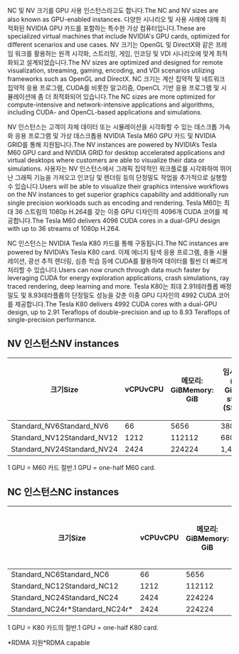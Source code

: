
<span data-ttu-id="f94cf-101">NC 및 NV 크기를 GPU 사용 인스턴스라고도 합니다.</span><span class="sxs-lookup"><span data-stu-id="f94cf-101">The NC and NV sizes are also known as GPU-enabled instances.</span></span> <span data-ttu-id="f94cf-102">다양한 시나리오 및 사용 사례에 대해 최적화된 NVIDIA GPU 카드를 포함하는 특수한 가상 컴퓨터입니다.</span><span class="sxs-lookup"><span data-stu-id="f94cf-102">These are specialized virtual machines that include NVIDIA's GPU cards, optimized for different scenarios and use cases.</span></span> <span data-ttu-id="f94cf-103">NV 크기는 OpenGL 및 DirectX와 같은 프레임 워크를 활용하는 원격 시각화, 스트리밍, 게임, 인코딩 및 VDI 시나리오에 맞게 최적화되고 설계되었습니다.</span><span class="sxs-lookup"><span data-stu-id="f94cf-103">The NV sizes are optimized and designed for remote visualization, streaming, gaming, encoding, and VDI scenarios utilizing frameworks such as OpenGL and DirectX.</span></span> <span data-ttu-id="f94cf-104">NC 크기는 계산 집약적 및 네트워크 집약적 응용 프로그램, CUDA를 비롯한 알고리즘, OpenCL 기반 응용 프로그램 및 시뮬레이션에 좀 더 최적화되어 있습니다.</span><span class="sxs-lookup"><span data-stu-id="f94cf-104">The NC sizes are more optimized for compute-intensive and network-intensive applications and algorithms, including CUDA- and OpenCL-based applications and simulations.</span></span> 


<span data-ttu-id="f94cf-105">NV 인스턴스는 고객이 자체 데이터 또는 시뮬레이션을 시각화할 수 있는 데스크톱 가속화 응용 프로그램 및 가상 데스크톱용 NVIDIA Tesla M60 GPU 카드 및 NVIDIA GRID를 통해 지원됩니다.</span><span class="sxs-lookup"><span data-stu-id="f94cf-105">The NV instances are powered by NVIDIA’s Tesla M60 GPU card and NVIDIA GRID for desktop accelerated applications and virtual desktops where customers are able to visualize their data or simulations.</span></span> <span data-ttu-id="f94cf-106">사용자는 NV 인스턴스에서 그래픽 집약적인 워크플로를 시각화하여 뛰어난 그래픽 기능을 가져오고 인코딩 및 렌더링 등의 단정밀도 작업을 추가적으로 실행할 수 있습니다.</span><span class="sxs-lookup"><span data-stu-id="f94cf-106">Users will be able to visualize their graphics intensive workflows on the NV instances to get superior graphics capability and additionally run single precision workloads such as encoding and rendering.</span></span> <span data-ttu-id="f94cf-107">Tesla M60는 최대 36 스트림의 1080p H.264를 갖는 이중 GPU 디자인의 4096개 CUDA 코어를 제공합니다.</span><span class="sxs-lookup"><span data-stu-id="f94cf-107">The Tesla M60 delivers 4096 CUDA cores in a dual-GPU design with up to 36 streams of 1080p H.264.</span></span> 

<span data-ttu-id="f94cf-108">NC 인스턴스는 NVIDIA Tesla K80 카드를 통해 구동됩니다.</span><span class="sxs-lookup"><span data-stu-id="f94cf-108">The NC instances are powered by NVIDIA’s Tesla K80 card.</span></span> <span data-ttu-id="f94cf-109">이제 에너지 탐색 응용 프로그램, 충돌 시뮬레이션, 광선 추적 렌더링, 심층 학습 등에 CUDA를 활용하여 데이터를 훨씬 더 빠르게 처리할 수 있습니다.</span><span class="sxs-lookup"><span data-stu-id="f94cf-109">Users can now crunch through data much faster by leveraging CUDA for energy exploration applications, crash simulations, ray traced rendering, deep learning and more.</span></span> <span data-ttu-id="f94cf-110">Tesla K80는 최대 2.91테라플롭 배정밀도 및 8.93테라플롭의 단정밀도 성능을 갖춘 이중 GPU 디자인의 4992 CUDA 코어를 제공합니다.</span><span class="sxs-lookup"><span data-stu-id="f94cf-110">The Tesla K80 delivers 4992 CUDA cores with a dual-GPU design, up to 2.91 Teraflops of double-precision and up to 8.93 Teraflops of single-precision performance.</span></span>

## <a name="nv-instances"></a><span data-ttu-id="f94cf-111">NV 인스턴스</span><span class="sxs-lookup"><span data-stu-id="f94cf-111">NV instances</span></span>

| <span data-ttu-id="f94cf-112">크기</span><span class="sxs-lookup"><span data-stu-id="f94cf-112">Size</span></span> | <span data-ttu-id="f94cf-113">vCPU</span><span class="sxs-lookup"><span data-stu-id="f94cf-113">vCPU</span></span> | <span data-ttu-id="f94cf-114">메모리: GiB</span><span class="sxs-lookup"><span data-stu-id="f94cf-114">Memory: GiB</span></span> | <span data-ttu-id="f94cf-115">임시 저장소(SSD) GiB</span><span class="sxs-lookup"><span data-stu-id="f94cf-115">Temp storage (SSD) GiB</span></span> | <span data-ttu-id="f94cf-116">GPU</span><span class="sxs-lookup"><span data-stu-id="f94cf-116">GPU</span></span> | <span data-ttu-id="f94cf-117">최대 데이터 디스크 수</span><span class="sxs-lookup"><span data-stu-id="f94cf-117">Maximum data disks</span></span> |
| --- | --- | --- | --- | --- | --- |
| <span data-ttu-id="f94cf-118">Standard_NV6</span><span class="sxs-lookup"><span data-stu-id="f94cf-118">Standard_NV6</span></span> |<span data-ttu-id="f94cf-119">6</span><span class="sxs-lookup"><span data-stu-id="f94cf-119">6</span></span> |<span data-ttu-id="f94cf-120">56</span><span class="sxs-lookup"><span data-stu-id="f94cf-120">56</span></span> |<span data-ttu-id="f94cf-121">380</span><span class="sxs-lookup"><span data-stu-id="f94cf-121">380</span></span> | <span data-ttu-id="f94cf-122">1</span><span class="sxs-lookup"><span data-stu-id="f94cf-122">1</span></span> | <span data-ttu-id="f94cf-123">8</span><span class="sxs-lookup"><span data-stu-id="f94cf-123">8</span></span> |
| <span data-ttu-id="f94cf-124">Standard_NV12</span><span class="sxs-lookup"><span data-stu-id="f94cf-124">Standard_NV12</span></span> |<span data-ttu-id="f94cf-125">12</span><span class="sxs-lookup"><span data-stu-id="f94cf-125">12</span></span> |<span data-ttu-id="f94cf-126">112</span><span class="sxs-lookup"><span data-stu-id="f94cf-126">112</span></span> |<span data-ttu-id="f94cf-127">680</span><span class="sxs-lookup"><span data-stu-id="f94cf-127">680</span></span> | <span data-ttu-id="f94cf-128">2</span><span class="sxs-lookup"><span data-stu-id="f94cf-128">2</span></span> | <span data-ttu-id="f94cf-129">16</span><span class="sxs-lookup"><span data-stu-id="f94cf-129">16</span></span> |
| <span data-ttu-id="f94cf-130">Standard_NV24</span><span class="sxs-lookup"><span data-stu-id="f94cf-130">Standard_NV24</span></span> |<span data-ttu-id="f94cf-131">24</span><span class="sxs-lookup"><span data-stu-id="f94cf-131">24</span></span> |<span data-ttu-id="f94cf-132">224</span><span class="sxs-lookup"><span data-stu-id="f94cf-132">224</span></span> |<span data-ttu-id="f94cf-133">1,440</span><span class="sxs-lookup"><span data-stu-id="f94cf-133">1440</span></span> | <span data-ttu-id="f94cf-134">4</span><span class="sxs-lookup"><span data-stu-id="f94cf-134">4</span></span> | <span data-ttu-id="f94cf-135">32</span><span class="sxs-lookup"><span data-stu-id="f94cf-135">32</span></span> |

<span data-ttu-id="f94cf-136">1 GPU = M60 카드 절반.</span><span class="sxs-lookup"><span data-stu-id="f94cf-136">1 GPU = one-half M60 card.</span></span>

## <a name="nc-instances"></a><span data-ttu-id="f94cf-137">NC 인스턴스</span><span class="sxs-lookup"><span data-stu-id="f94cf-137">NC instances</span></span>

| <span data-ttu-id="f94cf-138">크기</span><span class="sxs-lookup"><span data-stu-id="f94cf-138">Size</span></span> | <span data-ttu-id="f94cf-139">vCPU</span><span class="sxs-lookup"><span data-stu-id="f94cf-139">vCPU</span></span> | <span data-ttu-id="f94cf-140">메모리: GiB</span><span class="sxs-lookup"><span data-stu-id="f94cf-140">Memory: GiB</span></span> | <span data-ttu-id="f94cf-141">임시 저장소(SSD) GiB</span><span class="sxs-lookup"><span data-stu-id="f94cf-141">Temp storage (SSD) GiB</span></span> | <span data-ttu-id="f94cf-142">GPU</span><span class="sxs-lookup"><span data-stu-id="f94cf-142">GPU</span></span> | <span data-ttu-id="f94cf-143">최대 데이터 디스크 수</span><span class="sxs-lookup"><span data-stu-id="f94cf-143">Maximum data disks</span></span> |
| --- | --- | --- | --- | --- | --- |
| <span data-ttu-id="f94cf-144">Standard_NC6</span><span class="sxs-lookup"><span data-stu-id="f94cf-144">Standard_NC6</span></span> |<span data-ttu-id="f94cf-145">6</span><span class="sxs-lookup"><span data-stu-id="f94cf-145">6</span></span> |<span data-ttu-id="f94cf-146">56</span><span class="sxs-lookup"><span data-stu-id="f94cf-146">56</span></span> | <span data-ttu-id="f94cf-147">380</span><span class="sxs-lookup"><span data-stu-id="f94cf-147">380</span></span> | <span data-ttu-id="f94cf-148">1</span><span class="sxs-lookup"><span data-stu-id="f94cf-148">1</span></span> | <span data-ttu-id="f94cf-149">8</span><span class="sxs-lookup"><span data-stu-id="f94cf-149">8</span></span> |
| <span data-ttu-id="f94cf-150">Standard_NC12</span><span class="sxs-lookup"><span data-stu-id="f94cf-150">Standard_NC12</span></span> |<span data-ttu-id="f94cf-151">12</span><span class="sxs-lookup"><span data-stu-id="f94cf-151">12</span></span> |<span data-ttu-id="f94cf-152">112</span><span class="sxs-lookup"><span data-stu-id="f94cf-152">112</span></span> | <span data-ttu-id="f94cf-153">680</span><span class="sxs-lookup"><span data-stu-id="f94cf-153">680</span></span> | <span data-ttu-id="f94cf-154">2</span><span class="sxs-lookup"><span data-stu-id="f94cf-154">2</span></span> | <span data-ttu-id="f94cf-155">16</span><span class="sxs-lookup"><span data-stu-id="f94cf-155">16</span></span> |
| <span data-ttu-id="f94cf-156">Standard_NC24</span><span class="sxs-lookup"><span data-stu-id="f94cf-156">Standard_NC24</span></span> |<span data-ttu-id="f94cf-157">24</span><span class="sxs-lookup"><span data-stu-id="f94cf-157">24</span></span> |<span data-ttu-id="f94cf-158">224</span><span class="sxs-lookup"><span data-stu-id="f94cf-158">224</span></span> | <span data-ttu-id="f94cf-159">1,440</span><span class="sxs-lookup"><span data-stu-id="f94cf-159">1440</span></span> | <span data-ttu-id="f94cf-160">4</span><span class="sxs-lookup"><span data-stu-id="f94cf-160">4</span></span> | <span data-ttu-id="f94cf-161">32</span><span class="sxs-lookup"><span data-stu-id="f94cf-161">32</span></span> |
| <span data-ttu-id="f94cf-162">Standard_NC24r*</span><span class="sxs-lookup"><span data-stu-id="f94cf-162">Standard_NC24r*</span></span> |<span data-ttu-id="f94cf-163">24</span><span class="sxs-lookup"><span data-stu-id="f94cf-163">24</span></span> |<span data-ttu-id="f94cf-164">224</span><span class="sxs-lookup"><span data-stu-id="f94cf-164">224</span></span> | <span data-ttu-id="f94cf-165">1,440</span><span class="sxs-lookup"><span data-stu-id="f94cf-165">1440</span></span> | <span data-ttu-id="f94cf-166">4</span><span class="sxs-lookup"><span data-stu-id="f94cf-166">4</span></span> | <span data-ttu-id="f94cf-167">32</span><span class="sxs-lookup"><span data-stu-id="f94cf-167">32</span></span> |

<span data-ttu-id="f94cf-168">1 GPU = K80 카드의 절반.</span><span class="sxs-lookup"><span data-stu-id="f94cf-168">1 GPU = one-half K80 card.</span></span>

<span data-ttu-id="f94cf-169">*RDMA 지원</span><span class="sxs-lookup"><span data-stu-id="f94cf-169">*RDMA capable</span></span>


